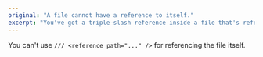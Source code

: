 ```yaml
---
original: "A file cannot have a reference to itself."
excerpt: "You've got a triple-slash reference inside a file that's referencing itself."
---
```


You can't use `/// <reference path="..." />` for referencing the file itself.
